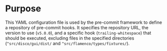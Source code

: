 # Purpose
This YAML configuration file is used by the pre-commit framework to define a repository of pre-commit hooks. It specifies the repository URL, the version to use (`v5.0.0`), and a specific hook (`trailing-whitespace`) that should be executed, excluding files in the specified directories (`^src/disco/gui/dist/` and `^src/flamenco/types/fixtures/`).
